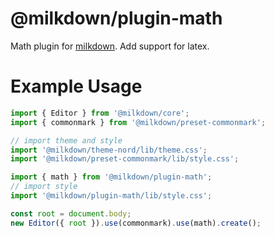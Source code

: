 # @milkdown/plugin-math

Math plugin for [milkdown](https://saul-mirone.github.io/milkdown/).
Add support for latex.

# Example Usage

```typescript
import { Editor } from '@milkdown/core';
import { commonmark } from '@milkdown/preset-commonmark';

// import theme and style
import '@milkdown/theme-nord/lib/theme.css';
import '@milkdown/preset-commonmark/lib/style.css';

import { math } from '@milkdown/plugin-math';
// import style
import '@milkdown/plugin-math/lib/style.css';

const root = document.body;
new Editor({ root }).use(commonmark).use(math).create();
```
